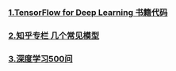 ### [1.TensorFlow for Deep Learning 书籍代码](https://github.com/Sunsapience/TensorFlow-for-Deep-Learning-Book) 
  
### [2.知乎专栏 几个常见模型](https://github.com/Sunsapience/zhihu)  
  
### [3.深度学习500问](https://github.com/Sunsapience/DeepLearning-500-questions)  

